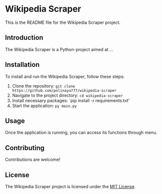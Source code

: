 # Wikipedia Scraper

This is the README file for the Wikipedia Scraper project.

## Introduction

The Wikipedia Scraper is a Python-project aimed at ...

## Installation

To install and run the Wikipedia Scraper, follow these steps:

1. Clone the repository: `git clone https://github.com/polinaya777/wikipedia-scraper`
2. Navigate to the project directory: `cd wikipedia-scraper`
3. Install necessary packages: `pip install -r requirements.txt'
4. Start the application: `py main.py`

## Usage

Once the application is running, you can access its functions through menu.

## Contributing

Contributions are welcome!

## License

The Wikipedia Scraper project is licensed under the [MIT License](./LICENSE.md).
